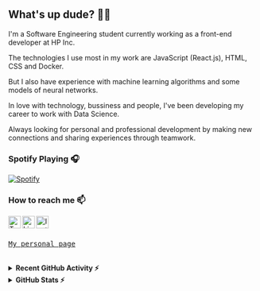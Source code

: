 ## What's up dude? 🤙🏼

I'm a Software Engineering student currently working as a front-end developer at HP Inc. 

The technologies I use most in my work are JavaScript (React.js), HTML, CSS and Docker. 

But I also have experience with machine learning algorithms and some models of neural networks.

In love with technology, bussiness and people, I've been developing my career to work with Data Science.

Always looking for personal and professional development by making new connections and sharing experiences through teamwork.

<!--
![](https://github-readme-stats.vercel.app/api?username=pportella23&show_icons=true&count_private=true&hide=stars&theme=calm)
<details><summary><b>GitHub Stats</b></summary>
  ![](https://github-readme-stats.vercel.app/api?username=pportella23&show_icons=true&count_private=true&theme=calm)  
  ![](https://github-readme-stats.vercel.app/api/top-langs/?username=pportella23&langs_count=8&count_private=true&layout=compact&theme=calm)
</details>
-->
### Spotify Playing 🎧
<!--
[<img src="https://spotify-now-playing-ten-bice.vercel.app/api/spotify-playing" alt="Spotify Now Playing" width="350" />](https://open.spotify.com/user/i4yymuketz298imfxjy9l82dz?si=TUtihI39QkCTl-WjiWc4fg)
-->
[![Spotify](https://spotify-now-playing-ten-bice.vercel.app/api/spotify-playing)](https://open.spotify.com/user/i4yymuketz298imfxjy9l82dz?si=TUtihI39QkCTl-WjiWc4fg)

### How to reach me 📫 

[<img align="left" alt="Twitter" width="25px" src="https://svgshare.com/i/Up1.svg" />][twitter]
[<img align="left" alt="LinkedIn" width="25px" src="https://svgshare.com/i/UqY.svg" />][linkedin]
[<img align="left" alt="Instagram" width="25px" src="https://svgshare.com/i/UqP.svg" />][instagram]

<br />
<br />

<samp>[My personal page](http://flowcv.me/pportella23)</samp>

<br />

<details><summary><b>Recent GitHub Activity ⚡</b></summary>
  
  <!--START_SECTION:activity-->
1. 🎉 Merged PR [#4](https://github.com/pportella23/textbin-api/pull/4) in [pportella23/textbin-api](https://github.com/pportella23/textbin-api)
2. 💪 Opened PR [#4](https://github.com/pportella23/textbin-api/pull/4) in [pportella23/textbin-api](https://github.com/pportella23/textbin-api)
3. 
  <!--END_SECTION:activity-->
  
 </details>
 

<details><summary><b>GitHub Stats ⚡</b></summary>  
  
  ![](https://github-readme-stats.vercel.app/api?username=pportella23&show_icons=true&count_private=true&hide=stars&theme=calm&hide_border=true)
  <!--
   <img align="left" alt="codeSTACKr's GitHub Stats" src="https://github-readme-stats.codestackr.vercel.app/api?username=codeSTACKr&show_icons=true&hide_border=true" />
  -->
</details>
  
[twitter]: https://twitter.com/pportella23
[instagram]: https://instagram.com/pportella23
[linkedin]: https://linkedin.com/in/pportella
 
<!--
<p align="left"> <img src="https://komarev.com/ghpvc/?username=pportella23&label=Profile%20views&color=28a464&style=flat" alt="pportella23" /> </p>

<!--
#### GitHub Stats ⚡
![](https://github-readme-stats.vercel.app/api?username=pportella23&show_icons=true&count_private=true&hide=stars&theme=calm)  
![](https://github-readme-stats.vercel.app/api/top-langs/?username=pportella23&langs_count=8&count_private=true&layout=compact&hide=jupyter%20notebook&theme=calm)
-->
<!--
The techs that I most use in my job are React.js, HTML, CSS and Docker, but I have experiences with Machine Learning models
As an enthusiast of data driven culture, I've been developing my career to work focused on Bussiness and Data Science.
In love with technology and people, I'm always looking for adventures and challenges.
"Taking my time to perfect the Bit!" 
-->

<!--
### How to reach me 📫 
**pportella23/pportella23** is a ✨ _special_ ✨ repository because its `README.md` (this file) appears on your GitHub profile.

Here are some ideas to get you started:

- 🔭 I’m currently working on ...
- 🌱 I’m currently learning ...
- 👯 I’m looking to collaborate on ...
- 🤔 I’m looking for help with ...
- 💬 Ask me about ...
- 📫 How to reach me: ...
- 😄 Pronouns: ...
- ⚡ Fun fact: ...
-->
